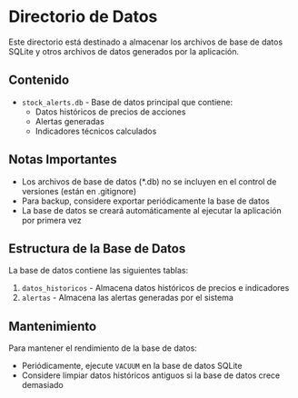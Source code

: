 # Directorio de Datos

Este directorio está destinado a almacenar los archivos de base de datos SQLite y otros archivos de datos generados por la aplicación.

## Contenido

- `stock_alerts.db` - Base de datos principal que contiene:
  - Datos históricos de precios de acciones
  - Alertas generadas
  - Indicadores técnicos calculados

## Notas Importantes

- Los archivos de base de datos (*.db) no se incluyen en el control de versiones (están en .gitignore)
- Para backup, considere exportar periódicamente la base de datos
- La base de datos se creará automáticamente al ejecutar la aplicación por primera vez

## Estructura de la Base de Datos

La base de datos contiene las siguientes tablas:

1. `datos_historicos` - Almacena datos históricos de precios e indicadores
2. `alertas` - Almacena las alertas generadas por el sistema

## Mantenimiento

Para mantener el rendimiento de la base de datos:

- Periódicamente, ejecute `VACUUM` en la base de datos SQLite
- Considere limpiar datos históricos antiguos si la base de datos crece demasiado